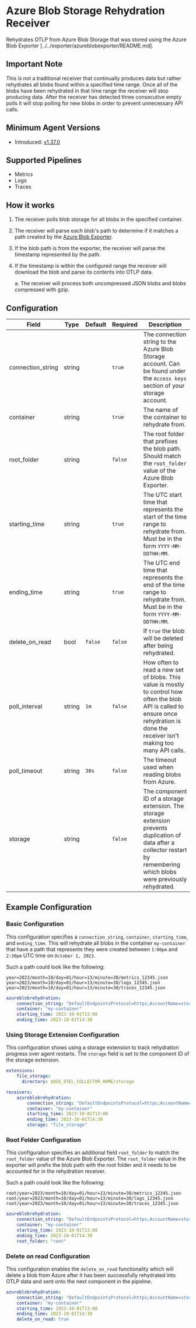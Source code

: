 # Azure Blob Storage Rehydration Receiver
Rehydrates OTLP from Azure Blob Storage that was stored using the Azure Blob Exporter [../../exporter/azureblobexporter/README.md].

## Important Note
This is not a traditional receiver that continually produces data but rather rehydrates all blobs found within a specified time range. Once all of the blobs have been rehydrated in that time range the receiver will stop producing data. After the receiver has detected three consecutive empty polls it will stop polling for new blobs in order to prevent unnecessary API calls.

## Minimum Agent Versions
- Introduced: [v1.37.0](https://github.com/observIQ/bindplane-agent/releases/tag/v1.37.0)

## Supported Pipelines
- Metrics
- Logs
- Traces

## How it works
1. The receiver polls blob storage for all blobs in the specified container.
2. The receiver will parse each blob's path to determine if it matches a path created by the [Azure Blob Exporter](../../exporter/azureblobexporter/README.md#blob-path).
3. If the blob path is from the exporter, the receiver will parse the timestamp represented by the path.
4. If the timestamp is within the configured range the receiver will download the blob and parse its contents into OTLP data.

    a. The receiver will process both uncompressed JSON blobs and blobs compressed with gzip.

## Configuration
| Field              | Type      | Default          | Required | Description                                                                                                                                                                            |
|--------------------|-----------|------------------|----------|----------------------------------------------------------------------------------------------------------------------------------------------------------------------------------------|
| connection_string  |  string   |                  | `true`   | The connection string to the Azure Blob Storage account. Can be found under the `Access keys` section of your storage account.                                                         |
| container          |  string   |                  | `true`   | The name of the container to rehydrate from.                                                                                                                                           |
| root_folder        |  string   |                  | `false`  | The root folder that prefixes the blob path. Should match the `root_folder` value of the Azure Blob Exporter.                                                                          |
| starting_time      |  string   |                  | `true `  | The UTC start time that represents the start of the time range to rehydrate from. Must be in the form `YYYY-MM-DDTHH:MM`.                                                              |
| ending_time        |  string   |                  | `true `  | The UTC end time that represents the end of the time range to rehydrate from. Must be in the form `YYYY-MM-DDTHH:MM`.                                                                  |
| delete_on_read     |  bool     | `false`          | `false ` | If `true` the blob will be deleted after being rehydrated.                                                                                                                             |
| poll_interval      |  string   | `1m`             | `false ` | How often to read a new set of blobs. This value is mostly to control how often the blob API is called to ensure once rehydration is done the receiver isn't making too many API calls. |
| poll_timeout       |  string   | `30s`            | `false ` | The timeout used when reading blobs from Azure. |
| storage            |  string   |                  | `false ` | The component ID of a storage extension. The storage extension prevents duplication of data after a collector restart by remembering which blobs were previously rehydrated.           |

## Example Configuration

### Basic Configuration

This configuration specifies a `connection_string`, `container`, `starting_time`, and `ending_time`. 
This will rehydrate all blobs in the container `my-container` that have a path that represents they were created between `1:00pm` and `2:30pm` UTC time on `October 1, 2023`.

Such a path could look like the following:
```
year=2023/month=10/day=01/hour=13/minute=30/metrics_12345.json
year=2023/month=10/day=01/hour=13/minute=30/logs_12345.json
year=2023/month=10/day=01/hour=13/minute=30/traces_12345.json
```

```yaml
azureblobrehydration:
    connection_string: "DefaultEndpointsProtocol=https;AccountName=storage_account_name;AccountKey=storage_account_key;EndpointSuffix=core.windows.net"
    container: "my-container"
    starting_time: 2023-10-01T13:00
    ending_time: 2023-10-01T14:30
```

### Using Storage Extension Configuration

This configuration shows using a storage extension to track rehydration progress over agent restarts. The `storage` field is set to the component ID of the storage extension.


```yaml
extensions:
    file_storage:
      directory: $OIQ_OTEL_COLLECTOR_HOME/storage

receivers:
    azureblobrehydration:
        connection_string: "DefaultEndpointsProtocol=https;AccountName=storage_account_name;AccountKey=storage_account_key;EndpointSuffix=core.windows.net"
        container: "my-container"
        starting_time: 2023-10-01T13:00
        ending_time: 2023-10-01T14:30
        storage: "file_storage"
```

### Root Folder Configuration

This configuration specifies an additional field `root_folder` to match the `root_folder` value of the Azure Blob Exporter. 
The `root_folder` value in the exporter will prefix the blob path with the root folder and it needs to be accounted for in the rehydration receiver.

Such a path could look like the following:
```
root/year=2023/month=10/day=01/hour=13/minute=30/metrics_12345.json
root/year=2023/month=10/day=01/hour=13/minute=30/logs_12345.json
root/year=2023/month=10/day=01/hour=13/minute=30/traces_12345.json
```

```yaml
azureblobrehydration:
    connection_string: "DefaultEndpointsProtocol=https;AccountName=storage_account_name;AccountKey=storage_account_key;EndpointSuffix=core.windows.net"
    container: "my-container"
    starting_time: 2023-10-01T13:00
    ending_time: 2023-10-01T14:30
    root_folder: "root"
```

### Delete on read Configuration

This configuration enables the `delete_on_read` functionality which will delete a blob from Azure after it has been successfully rehydrated into OTLP data and sent onto the next component in the pipeline. 

```yaml
azureblobrehydration:
    connection_string: "DefaultEndpointsProtocol=https;AccountName=storage_account_name;AccountKey=storage_account_key;EndpointSuffix=core.windows.net"
    container: "my-container"
    starting_time: 2023-10-01T13:00
    ending_time: 2023-10-01T14:30
    delete_on_read: true
```
